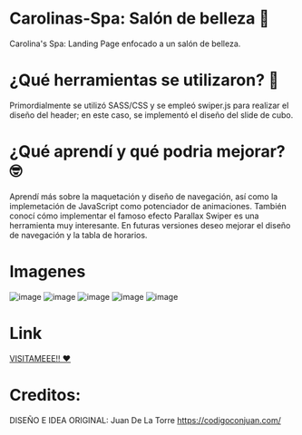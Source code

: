# Carolinas-Spa: Salón de belleza 💅
Carolina's Spa: Landing Page enfocado a un salón de belleza.

# ¿Qué herramientas se utilizaron? 🧠
Primordialmente se utilizó SASS/CSS y se empleó swiper.js para realizar el diseño del header; en este caso, se implementó el diseño del slide de cubo. 

# ¿Qué aprendí y qué podria mejorar? 🤓
Aprendí más sobre la maquetación y diseño de navegación, así como la implemetación de JavaScript como potenciador de animaciones. También conocí cómo implementar el famoso efecto Parallax Swiper es una herramienta muy interesante. En futuras versiones deseo mejorar el diseño de navegación y la tabla de horarios.

# Imagenes
![image](https://user-images.githubusercontent.com/83793611/197108282-59461842-dd09-4d69-98dc-0a414c389231.png)
![image](https://user-images.githubusercontent.com/83793611/197108309-0aab1154-3870-4d8e-ac82-060a1a5faad5.png)
![image](https://user-images.githubusercontent.com/83793611/197108358-4af2f9b5-91fd-4db5-a192-35db643a4f1d.png)
![image](https://user-images.githubusercontent.com/83793611/197108403-c9a53b80-b09e-4023-9029-d8812f111dcf.png)
![image](https://user-images.githubusercontent.com/83793611/197108436-3ac236de-183d-4a8b-8249-475c83b64f6b.png)

# Link
<a href="https://carolinaspa-salon.netlify.app/">VISITAMEEE!! ❤️</a>

# Creditos:
DISEÑO E IDEA ORIGINAL: Juan De La Torre
https://codigoconjuan.com/
